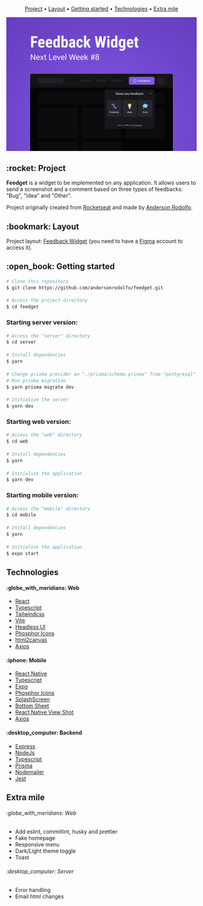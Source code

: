 <section align="center">
  <p>
    <a href="#project">Project</a> •
    <a href="#layout">Layout</a> •
    <a href="#getting-started">Getting started</a> •
    <a href="#technologies">Technologies</a> •
    <a href="#extra-mile">Extra mile</a>
  </p>
</section>

<section align="center">
  <img width="700" src="./.github/capa.jpg" />
</section>

<H2 id="project">:rocket: Project</H2>
<p>
  <strong>Feedget</strong> is a widget to be implemented on any application.
  It allows users to send a screenshot and a comment based on three types of feedbacks: "Bug", "Idea" and "Other".
</p>
<p>
  Project originally created from <a href="https://www.rocketseat.com.br/" target="_blank">Rocketseat</a> and made by <a href="https://github.com/andersonrodolfo" target="_blank">Anderson Rodolfo</a>.
</p>


<H2 id="layout">:bookmark: Layout</H2>
<p>
  Project layout: <a href="https://www.figma.com/community/file/1102912516166573468" target="_blank">Feedback Widget</a>
  (you need to have a <a href="http://figma.com" target="_blank">Figma</a> account to access it).
</p>


<H2 id="getting-started">:open_book: Getting started</H2>


```bash
# Clone this repository
$ git clone https://github.com/andersonrodolfo/feedget.git

# Access the project directory
$ cd feedget
```

<h3>Starting server version:</h3>

```bash
# Access the "server" directory
$ cd server

# Install dependencies
$ yarn

# Change prisma provider on "./prisma/schema.prisma" from "postgresql" to "sqlite"
# Run prisma migration
$ yarn prisma migrate dev

# Initialize the server
$ yarn dev
```

<h3>Starting web version:</h3>

```bash
# Access the "web" directory
$ cd web

# Install dependencies
$ yarn

# Initialize the application
$ yarn dev
```

<h3>Starting mobile version:</h3>

```bash
# Access the "mobile" directory
$ cd mobile

# Install dependencies
$ yarn

# Initialize the application
$ expo start
```

<H2 id="technologies">Technologies</H2>

<h4>:globe_with_meridians: Web</h4>
<ul>
  <li><a href="https://reactjs.org/">React</a></li>
  <li><a href="https://www.typescriptlang.org/">Typescript</a></li>
  <li><a href="https://tailwindcss.com/">Tailwindcss</a></li>
  <li><a href="https://vitejs.dev/">Vite</a></li>
  <li><a href="https://headlessui.dev/">Headless UI</a></li>
  <li><a href="https://phosphoricons.com/">Phosphor Icons</a></li>
  <li><a href="https://html2canvas.hertzen.com/">html2canvas</a></li>
  <li><a href="https://axios-http.com/">Axios</a></li>
</ul>

<h4>:iphone: Mobile</h4>
<ul>
  <li><a href="https://reactnative.dev/">React Native</a></li>
  <li><a href="https://www.typescriptlang.org/">Typescript</a></li>
  <li><a href="https://expo.dev/">Expo</a></li>
  <li><a href="https://github.com/duongdev/phosphor-react-native/">Phosphor Icons</a></li>
  <li><a href="https://docs.expo.dev/versions/latest/sdk/splash-screen/">SplashScreen</a></li>
  <li><a href="https://github.com/gorhom/react-native-bottom-sheet">Bottom Sheet</a></li>
  <li><a href="https://github.com/gre/react-native-view-shot">React Native View Shot</a></li>
  <li><a href="https://axios-http.com/">Axios</a></li>
</ul>

<h4>:desktop_computer: Backend</h4>
<ul>
  <li><a href="https://expressjs.com/">Express</a></li>
  <li><a href="https://nodejs.org/pt-br/">NodeJs</a></li>
  <li><a href="https://www.typescriptlang.org/">Typescript</a></li>
  <li><a href="https://www.prisma.io/">Prisma</a></li>
  <li><a href="https://nodemailer.com/about/">Nodemailer</a></li>
  <li><a href="https://jestjs.io/">Jest</a></li>
</ul>

<H2 id="extra-mile">Extra mile</H2>

<h6>:globe_with_meridians: Web</h4>
<ul>
  <li>Add eslint, commitlint, husky and prettier</li>
  <li>Fake homepage</li>
  <li>Responsive menu</li>
  <li>Dark/Light theme toggle</li>
  <li>Toast</li>
</ul>

<h6>:desktop_computer: Server</h6>
<ul>
  <li>Error handling</li>
  <li>Email html changes</li>
</ul>
  



